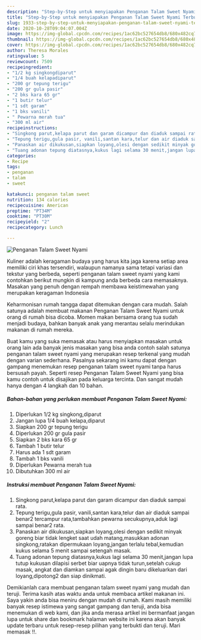 ```yaml
---
description: "Step-by-Step untuk menyiapakan Penganan Talam Sweet Nyami Terbukti"
title: "Step-by-Step untuk menyiapakan Penganan Talam Sweet Nyami Terbukti"
slug: 1933-step-by-step-untuk-menyiapakan-penganan-talam-sweet-nyami-terbukti
date: 2020-10-28T09:04:07.004Z
image: https://img-global.cpcdn.com/recipes/1ac62bc527654db8/680x482cq70/penganan-talam-sweet-nyami-foto-resep-utama.jpg
thumbnail: https://img-global.cpcdn.com/recipes/1ac62bc527654db8/680x482cq70/penganan-talam-sweet-nyami-foto-resep-utama.jpg
cover: https://img-global.cpcdn.com/recipes/1ac62bc527654db8/680x482cq70/penganan-talam-sweet-nyami-foto-resep-utama.jpg
author: Theresa Morales
ratingvalue: 5
reviewcount: 7509
recipeingredient:
- "1/2 kg singkongdiparut"
- "1/4 buah kelapadiparut"
- "200 gr tepung terigu"
- "200 gr gula pasir"
- "2 bks kara 65 gr"
- "1 butir telur"
- "1 sdt garam"
- "1 bks vanili"
- " Pewarna merah tua"
- "300 ml air"
recipeinstructions:
- "Singkong parut,kelapa parut dan garam dicampur dan diaduk sampai rata."
- "Tepung terigu,gula pasir, vanili,santan kara,telur dan air diaduk sampai benar2 tercampur rata,tambahkan pewarna secukupnya,aduk lagi sampai benar2 rata."
- "Panaskan air dikukusan,siapkan loyang,olesi dengan sedikit minyak goreng biar tidak lengket saat udah matang,masukkan adonan singkong,ratakan dipermukaan loyang,jangan terlalu tebal,kemudian kukus selama 5 menit sampai setengah masak."
- "Tuang adonan tepung diatasnya,kukus lagi selama 30 menit,jangan lupa tutup kukusan dilapisi serbet biar uapnya tidak turun,setelah cukup masak, angkat dan diamkan sampai agak dingin baru dikeluarkan dari loyang,dipotong2 dan siap dinikmati."
categories:
- Recipe
tags:
- penganan
- talam
- sweet

katakunci: penganan talam sweet 
nutrition: 134 calories
recipecuisine: American
preptime: "PT34M"
cooktime: "PT30M"
recipeyield: "2"
recipecategory: Lunch

---
```



![Penganan Talam Sweet Nyami](https://img-global.cpcdn.com/recipes/1ac62bc527654db8/680x482cq70/penganan-talam-sweet-nyami-foto-resep-utama.jpg)

Kuliner adalah keragaman budaya yang harus kita jaga karena setiap area memiliki ciri khas tersendiri, walaupun namanya sama tetapi variasi dan tekstur yang berbeda, seperti penganan talam sweet nyami yang kami contohkan berikut mungkin di kampung anda berbeda cara memasaknya. Masakan yang penuh dengan rempah membawa keistimewahan yang merupakan keragaman Indonesia

Keharmonisan rumah tangga dapat ditemukan dengan cara mudah. Salah satunya adalah membuat makanan Penganan Talam Sweet Nyami untuk orang di rumah bisa dicoba. Momen makan bersama orang tua sudah menjadi budaya, bahkan banyak anak yang merantau selalu merindukan makanan di rumah mereka.



Buat kamu yang suka memasak atau harus menyiapkan masakan untuk orang lain ada banyak jenis masakan yang bisa anda contoh salah satunya penganan talam sweet nyami yang merupakan resep terkenal yang mudah dengan varian sederhana. Pasalnya sekarang ini kamu dapat dengan gampang menemukan resep penganan talam sweet nyami tanpa harus bersusah payah.
Seperti resep Penganan Talam Sweet Nyami yang bisa kamu contoh untuk disajikan pada keluarga tercinta. Dan sangat mudah hanya dengan 4 langkah dan 10 bahan.


<!--inarticleads1-->

##### Bahan-bahan yang perlukan membuat Penganan Talam Sweet Nyami:

1. Diperlukan 1/2 kg singkong,diparut
1. Jangan lupa 1/4 buah kelapa,diparut
1. Siapkan 200 gr tepung terigu
1. Diperlukan 200 gr gula pasir
1. Siapkan 2 bks kara 65 gr
1. Tambah 1 butir telur
1. Harus ada 1 sdt garam
1. Tambah 1 bks vanili
1. Diperlukan  Pewarna merah tua
1. Dibutuhkan 300 ml air




<!--inarticleads2-->

##### Instruksi membuat  Penganan Talam Sweet Nyami:

1. Singkong parut,kelapa parut dan garam dicampur dan diaduk sampai rata.
1. Tepung terigu,gula pasir, vanili,santan kara,telur dan air diaduk sampai benar2 tercampur rata,tambahkan pewarna secukupnya,aduk lagi sampai benar2 rata.
1. Panaskan air dikukusan,siapkan loyang,olesi dengan sedikit minyak goreng biar tidak lengket saat udah matang,masukkan adonan singkong,ratakan dipermukaan loyang,jangan terlalu tebal,kemudian kukus selama 5 menit sampai setengah masak.
1. Tuang adonan tepung diatasnya,kukus lagi selama 30 menit,jangan lupa tutup kukusan dilapisi serbet biar uapnya tidak turun,setelah cukup masak, angkat dan diamkan sampai agak dingin baru dikeluarkan dari loyang,dipotong2 dan siap dinikmati.




Demikianlah cara membuat penganan talam sweet nyami yang mudah dan teruji. Terima kasih atas waktu anda untuk membaca artikel makanan ini. Saya yakin anda bisa meniru dengan mudah di rumah. Kami masih memiliki banyak resep istimewa yang sangat gampang dan teruji, anda bisa menemukan di web kami, dan jika anda merasa artikel ini bermanfaat jangan lupa untuk share dan bookmark halaman website ini karena akan banyak update terbaru untuk resep-resep pilihan yang terbukti dan teruji. Mari memasak !!. 
